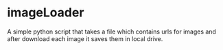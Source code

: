 # imageLoader
A simple python script that takes a file which contains urls for images and after download each image it saves them in local drive.
